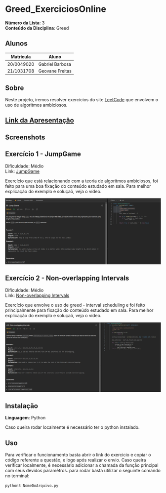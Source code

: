 # **Greed_ExerciciosOnline**

**Número da Lista**: 3<br>
**Conteúdo da Disciplina**: Greed<br>

## Alunos
|Matrícula | Aluno |
| -- | -- |
| 20/0049020  |  Gabriel Barbosa |
| 21/1031708  |  Geovane Freitas |

## Sobre 
Neste projeto, iremos resolver exercícios do site [LeetCode](https://leetcode.com/) que envolvem o uso de algoritmos ambiciosos. 

## [Link da Apresentação]()

## Screenshots

## Exercício 1 - JumpGame

Dificuldade: Médio <br>
Link: [JumpGame](https://leetcode.com/problems/jump-game/description/)

Exercício que está relacionando com a teoria de algoritmos ambiciosos, foi feito para uma boa fixação do conteúdo estudado em sala. Para melhor explicação do exemplo e soluçaõ, veja o vídeo.

![](assets/img/exec1.png)

## Exercício 2 - Non-overlapping Intervals

Dificuldade: Médio <br>
Link: [Non-overlapping Intervals](https://leetcode.com/problems/non-overlapping-intervals/description/)

Exercício que envolve o uso de greed - interval scheduling e foi feito principalmente para fixação do conteúdo estudado em sala. Para melhor explicação do exemplo e soluçaõ, veja o vídeo.

![](assets/img/exec02.png)

## Instalação 
**Linguagem**: Python<br>

Caso queira rodar localmente é necessário ter o python instalado.

## Uso 
Para verificar o funcionamento basta abrir o link do exercicio e copiar o código referente a questão, e logo após realizar o envio. Caso queira verificar localmente, é necessário adicionar a chamada da função principal com seus devidos paramêtros. para rodar basta utilizar o seguinte comando no terminal:

`python3 NomeDoArquivo.py`



